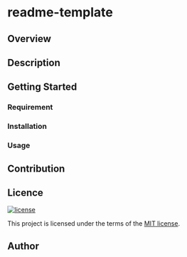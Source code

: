 # readme-template


## Overview

## Description

## Getting Started
### Requirement

### Installation

### Usage


## Contribution

## Licence

[![license](https://img.shields.io/badge/license-MIT-green.svg)](https://github.com/will-meaning/readme-template/blob/master/LICENSE.md)

This project is licensed under the terms of the [MIT license](/LICENSE.md).

## Author
